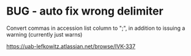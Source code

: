 # BUG - auto fix wrong delimiter

Convert commas in accession list column to ";", in addition to issuing a warning (currently just warns)

https://uab-lefkowitz.atlassian.net/browse/IVK-337


